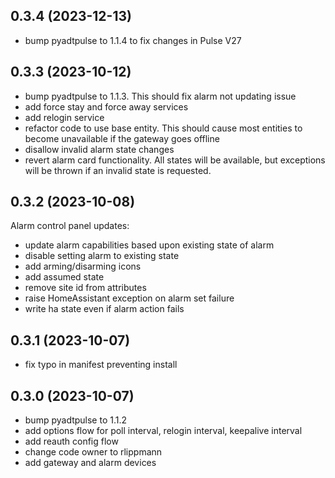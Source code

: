 ## 0.3.4 (2023-12-13)

* bump pyadtpulse to 1.1.4 to fix changes in Pulse V27

## 0.3.3 (2023-10-12)

* bump pyadtpulse to 1.1.3.  This should fix alarm not updating issue
* add force stay and force away services
* add relogin service
* refactor code to use base entity.  This should cause most entities to become unavailable if the gateway goes offline
* disallow invalid alarm state changes
* revert alarm card functionality.  All states will be available, but exceptions will be thrown if an invalid state is requested.

## 0.3.2 (2023-10-08)

Alarm control panel updates:
* update alarm capabilities based upon existing state of alarm
* disable setting alarm to existing state
* add arming/disarming icons
* add assumed state
* remove site id from attributes
* raise HomeAssistant exception on alarm set failure
* write ha state even if alarm action fails

## 0.3.1 (2023-10-07)

* fix typo in manifest preventing install

## 0.3.0 (2023-10-07)

* bump pyadtpulse to 1.1.2
* add options flow for poll interval, relogin interval, keepalive interval
* add reauth config flow
* change code owner to rlippmann
* add gateway and alarm devices
